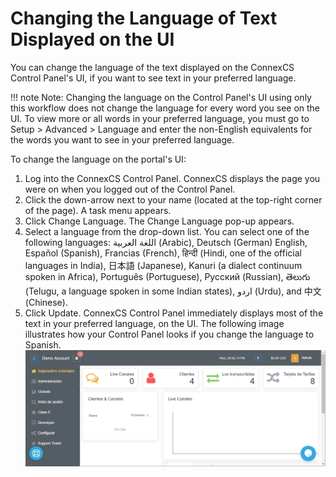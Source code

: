 # Changing the Language of Text Displayed on the UI

You can change the language of the text displayed on the ConnexCS Control Panel's UI, if you want to see text in your preferred language.

!!! note Note: Changing the language on the Control Panel's UI using only this workflow does not change the language for every word you see on the UI. To view more or all words in your preferred language, you must go to Setup > Advanced > Language and enter the non-English equivalents for the words you want to see in your preferred language.

To change the language on the portal's UI:

1.  Log into the ConnexCS Control Panel.
    ConnexCS displays the page you were on when you logged out of the Control Panel.
2.  Click the down-arrow next to your name (located at the top-right corner of the page).
    A task menu appears.
3.  Click Change Language.
    The Change Language pop-up appears.
4.  Select a language from the drop-down list.
    You can select one of the following languages: اللغة العربية (Arabic), Deutsch (German) English, Español (Spanish), Francias (French), हिन्दी (Hindi, one of the official languages in India), 日本語 (Japanese), Kanuri (a dialect continuum spoken in Africa), Português (Portuguese), Русский (Russian), తెలుగు (Telugu, a language spoken in some Indian states), اردو (Urdu), and 中文 (Chinese).
5.  Click Update.
    ConnexCS Control Panel immediately displays most of the text in your preferred language, on the UI.
    The following image illustrates how your Control Panel looks if you change the language to Spanish.
     ![Alt text](/docs/misc/img/change-language-to-spanish.png "Control Panel in Spanish")
      
      

